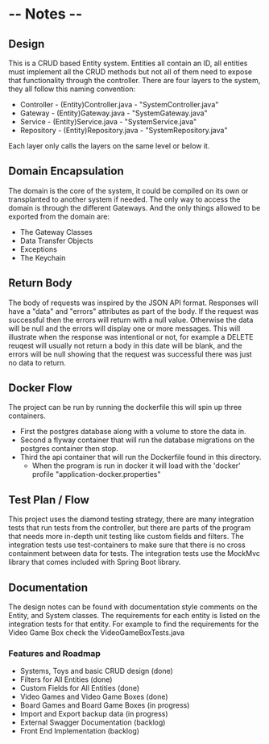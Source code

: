 # -- Notes --

## Design
This is a CRUD based Entity system. Entities all contain an ID, all entities must implement all the CRUD methods but not all of them need to expose that functionality through the controller. There are four layers to the system, they all follow this naming convention:
- Controller - (Entity)Controller.java - "SystemController.java"
- Gateway - (Entity)Gateway.java - "SystemGateway.java"
- Service - (Entity)Service.java - "SystemService.java"
- Repository - (Entity)Repository.java - "SystemRepository.java"

Each layer only calls the layers on the same level or below it.

## Domain Encapsulation
The domain is the core of the system, it could be compiled on its own or transplanted to another system if needed. The only way to access the domain is through the different Gateways. And the only things allowed to be exported from the domain are:
- The Gateway Classes
- Data Transfer Objects
- Exceptions
- The Keychain

## Return Body
The body of requests was inspired by the JSON API format. Responses will have a "data" and "errors" attributes as part of the body. If the request was successful then the errors will return with a null value. Otherwise the data will be null and the errors will display one or more messages. This will illustrate when the response was intentional or not, for example a DELETE reuqest will usually not return a body in this date will be blank, and the errors will be null showing that the request was successful there was just no data to return.

## Docker Flow
The project can be run by running the dockerfile this will spin up three containers.
- First the postgres database along with a volume to store the data in.
- Second a flyway container that will run the database migrations on the postgres container then stop.
- Third the api container that will run the Dockerfile found in this directory. 
  - When the program is run in docker it will load with the 'docker' profile "application-docker.properties"

## Test Plan / Flow
This project uses the diamond testing strategy, there are many integration tests that run tests from the controller, but there are parts of the program that needs more in-depth unit testing like custom fields and filters. The integration tests use test-containers to make sure that there is no cross containment between data for tests. The integration tests use the MockMvc library that comes included with Spring Boot library.

## Documentation
The design notes can be found with documentation style comments on the Entity, and System classes.
The requirements for each entity is listed on the integration tests for that entity. For example to find the requirements for the Video Game Box check the VideoGameBoxTests.java

### Features and Roadmap
- Systems, Toys and basic CRUD design (done)
- Filters for All Entities (done)
- Custom Fields for All Entities (done)
- Video Games and Video Game Boxes (done)
- Board Games and Board Game Boxes (in progress)
- Import and Export backup data (in progress)
- External Swagger Documentation (backlog)
- Front End Implementation (backlog)